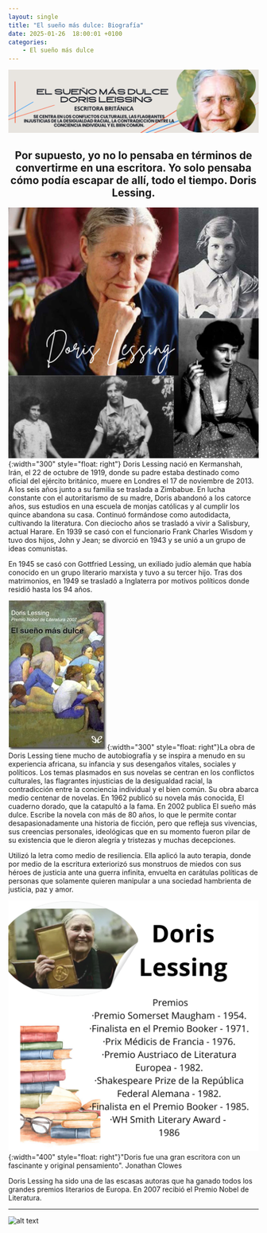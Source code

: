 ```yaml
---
layout: single
title: "El sueño más dulce: Biografía"
date: 2025-01-26  18:00:01 +0100
categories: 
    - El sueño más dulce
---
```

![alt text](</assets/img/banner doris lessing.png>)

 

<center><h2>Por supuesto, yo no lo pensaba en términos de convertirme en una escritora. Yo solo pensaba cómo podía escapar de allí, todo el tiempo. Doris Lessing.</h2></center>


![alt text](</assets/img/collage de doris.png>){:width="300" style="float: right"} Doris Lessing nació en  Kermanshah, Irán,  el 22 de octubre de 1919, donde su padre estaba destinado como oficial del ejército británico, muere en Londres el 17 de noviembre de 2013.  A los seis años junto a su familia se traslada a Zimbabue.  En lucha constante con el autoritarismo de su madre, Doris abandonó a los catorce años, sus estudios en una escuela de monjas católicas  y al cumplir los quince abandona su casa. Continuó formándose como autodidacta, cultivando la literatura. Con dieciocho años se trasladó a vivir a Salisbury, actual Harare. En 1939 se casó con el funcionario Frank Charles Wisdom   y tuvo dos hijos, John y Jean; se divorció en 1943 y se unió a un grupo de ideas comunistas. 


En 1945 se casó con Gottfried Lessing, un exiliado judío alemán que había conocido en un grupo literario marxista y tuvo a su tercer hijo. Tras dos  matrimonios, en 1949 se trasladó a Inglaterra por motivos políticos  donde residió hasta los 94 años.


![alt text](</assets/img/libro.jpg>){:width="300" style="float: right"}La obra de Doris Lessing tiene mucho de autobiografía y se inspira a menudo en su experiencia africana, su infancia y sus desengaños vitales, sociales y políticos. Los temas plasmados en sus novelas se centran en los conflictos culturales, las flagrantes injusticias de la desigualdad racial, la contradicción entre la conciencia individual y el bien común. Su obra  abarca medio centenar de novelas. En 1962 publicó su novela más conocida, El cuaderno dorado, que la catapultó a la fama. En 2002 publica  El sueño más dulce. Escribe la novela con más de 80 años, lo que le permite contar desapasionadamente una historia de ficción, pero que refleja sus vivencias, sus creencias personales, ideológicas que en su momento fueron pilar de su existencia que le dieron alegría y tristezas y muchas decepciones.

Utilizó la letra como medio  de resiliencia. Ella aplicó la auto terapia, donde por medio de la escritura exteriorizó sus monstruos de miedos con sus héroes de justicia ante una guerra infinita, envuelta en carátulas políticas de personas que solamente quieren  manipular a una sociedad hambrienta de justicia, paz y amor.


![alt text](</assets/img/premios.png>){:width="400" style="float: right"}"Doris fue una gran escritora con un fascinante y original pensamiento".    Jonathan Clowes






Doris Lessing ha sido una de las escasas autoras que ha ganado todos los grandes premios literarios de Europa. En 2007 recibió el Premio Nobel de Literatura.     



---------
![alt text](</assets/img/Otros títulos destacados.png>)



